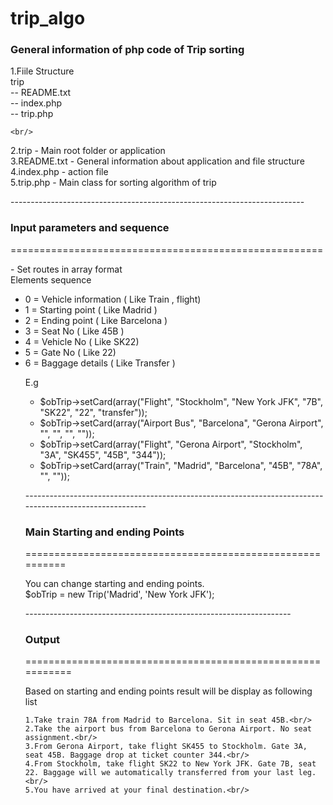 # trip_algo

<h3>General information of php code of Trip sorting</h3>
<p>
1.Fiile Structure <br/>
   trip <br/>
    -- README.txt <br/>
    -- index.php <br/>
    -- trip.php <br/>
    
    <br/>
2.trip - Main root folder or application
<br/>
3.README.txt - General information about application and file structure
<br/>
4.index.php - action file
<br/>
5.trip.php - Main class for sorting algorithm of trip 
<br/>
</p>
-------------------------------------------------------------------------
<h3>Input parameters and sequence</h3>
======================================================
<p>
- Set routes in array format <br/>
Elements sequence <br/>
<ul>
  <li>0 = Vehicle information ( Like Train , flight)</li>
  <li>1 = Starting point ( Like Madrid )</li>
  <li>2 = Ending point ( Like Barcelona )</li>
  <li>3 = Seat No ( Like 45B )</li>
  <li>4 = Vehicle No ( Like SK22)</li>
  <li>5 = Gate No ( Like 22)</li>
  <li>6 = Baggage details ( Like Transfer )</li>

E.g
<ul>
  <li>$obTrip->setCard(array("Flight", "Stockholm", "New York JFK", "7B", "SK22", "22", "transfer"));</li>
  <li>$obTrip->setCard(array("Airport Bus", "Barcelona", "Gerona Airport", "", "", "", ""));</li>
  <li>$obTrip->setCard(array("Flight", "Gerona Airport", "Stockholm", "3A", "SK455", "45B", "344"));</li>
  <li>$obTrip->setCard(array("Train", "Madrid", "Barcelona", "45B", "78A", "", ""));</li>
</ul>  
  </p>
--------------------------------------------------------------------------------------------------------


<h3>Main Starting and ending Points</h3>
==========================================================
<p>
You can change starting and ending points.<br/>
  $obTrip = new Trip('Madrid', 'New York JFK');
</p>
------------------------------------------------------------------

<h3>Output</h3>
===========================================================
<p>
Based on starting and ending points result will be display as following list <br/>

    1.Take train 78A from Madrid to Barcelona. Sit in seat 45B.<br/>
    2.Take the airport bus from Barcelona to Gerona Airport. No seat assignment.<br/>
    3.From Gerona Airport, take flight SK455 to Stockholm. Gate 3A, seat 45B. Baggage drop at ticket counter 344.<br/>
    4.From Stockholm, take flight SK22 to New York JFK. Gate 7B, seat 22. Baggage will we automatically transferred from your last leg.<br/>
    5.You have arrived at your final destination.<br/>
   
</p>
